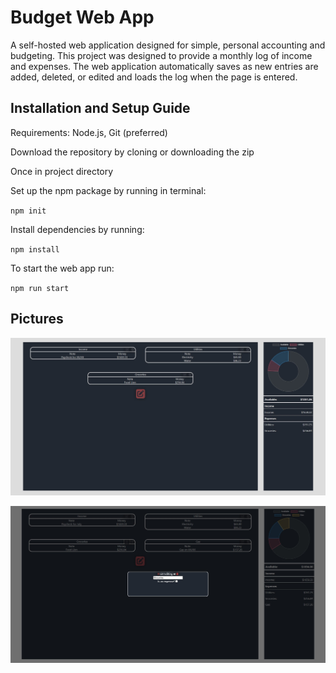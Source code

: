 # Budget Web App

A self-hosted web application designed for simple, personal accounting and budgeting. This project was designed to provide a monthly log of income and expenses. The web application automatically saves as new entries are added, deleted, or edited and loads the log when the page is entered.

## Installation and Setup Guide

Requirements: Node.js, Git (preferred)

Download the repository by cloning or downloading the zip

Once in project directory

Set up the npm package by running in terminal: 

`npm init`

Install dependencies by running:

`npm install`

To start the web app run:

`npm run start`

## Pictures

![Default page](./pictures/default.jpg)

![Editing](./pictures/editing.jpg)
